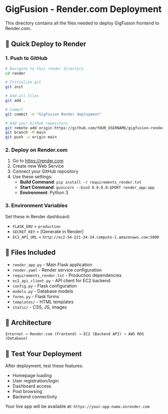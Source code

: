 # GigFusion - Render.com Deployment

This directory contains all the files needed to deploy GigFusion frontend to Render.com.

## 🚀 Quick Deploy to Render

### 1. Push to GitHub
```bash
# Navigate to this render directory
cd render

# Initialize git
git init

# Add all files
git add .

# Commit
git commit -m "GigFusion Render deployment"

# Add your GitHub repository
git remote add origin https://github.com/YOUR_USERNAME/gigfusion-render.git
git branch -M main
git push -u origin main
```

### 2. Deploy on Render.com
1. Go to https://render.com
2. Create new Web Service
3. Connect your GitHub repository
4. Use these settings:
   - **Build Command**: `pip install -r requirements_render.txt`
   - **Start Command**: `gunicorn --bind 0.0.0.0:$PORT render_app:app`
   - **Environment**: Python 3

### 3. Environment Variables
Set these in Render dashboard:
- `FLASK_ENV` = `production`
- `SECRET_KEY` = [Generate in Render]
- `EC2_API_URL` = `http://ec2-54-221-34-34.compute-1.amazonaws.com:5000`

## 📁 Files Included
- `render_app.py` - Main Flask application
- `render.yaml` - Render service configuration
- `requirements_render.txt` - Production dependencies
- `ec2_api_client.py` - API client for EC2 backend
- `config.py` - Flask configuration
- `models.py` - Database models
- `forms.py` - Flask forms
- `templates/` - HTML templates
- `static/` - CSS, JS, images

## 🔗 Architecture
```
Internet → Render.com (Frontend) → EC2 (Backend API) → AWS RDS (Database)
```

## 🧪 Test Your Deployment
After deployment, test these features:
- Homepage loading
- User registration/login
- Dashboard access
- Post browsing
- Backend connectivity

Your live app will be available at: `https://your-app-name.onrender.com`
